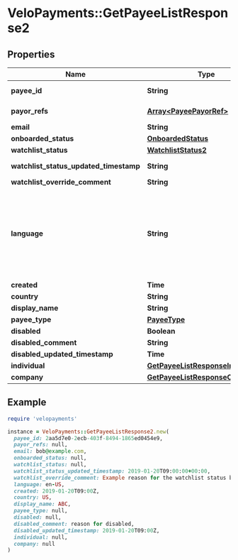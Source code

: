# VeloPayments::GetPayeeListResponse2

## Properties

| Name | Type | Description | Notes |
| ---- | ---- | ----------- | ----- |
| **payee_id** | **String** |  | [optional][readonly] |
| **payor_refs** | [**Array&lt;PayeePayorRef&gt;**](PayeePayorRef.md) |  | [optional][readonly] |
| **email** | **String** |  | [optional] |
| **onboarded_status** | [**OnboardedStatus**](OnboardedStatus.md) |  | [optional] |
| **watchlist_status** | [**WatchlistStatus2**](WatchlistStatus2.md) |  | [optional] |
| **watchlist_status_updated_timestamp** | **String** |  | [optional][readonly] |
| **watchlist_override_comment** | **String** |  | [optional] |
| **language** | **String** | An IETF BCP 47 language code which has been configured for use within this Velo environment.&lt;BR&gt; See the /v1/supportedLanguages endpoint to list the available codes for an environment.  | [optional] |
| **created** | **Time** |  | [optional] |
| **country** | **String** |  | [optional] |
| **display_name** | **String** |  | [optional] |
| **payee_type** | [**PayeeType**](PayeeType.md) |  | [optional] |
| **disabled** | **Boolean** |  | [optional] |
| **disabled_comment** | **String** |  | [optional] |
| **disabled_updated_timestamp** | **Time** |  | [optional] |
| **individual** | [**GetPayeeListResponseIndividual2**](GetPayeeListResponseIndividual2.md) |  | [optional] |
| **company** | [**GetPayeeListResponseCompany2**](GetPayeeListResponseCompany2.md) |  | [optional] |

## Example

```ruby
require 'velopayments'

instance = VeloPayments::GetPayeeListResponse2.new(
  payee_id: 2aa5d7e0-2ecb-403f-8494-1865ed0454e9,
  payor_refs: null,
  email: bob@example.com,
  onboarded_status: null,
  watchlist_status: null,
  watchlist_status_updated_timestamp: 2019-01-20T09:00:00+00:00,
  watchlist_override_comment: Example reason for the watchlist status being overridden,
  language: en-US,
  created: 2019-01-20T09:00Z,
  country: US,
  display_name: ABC,
  payee_type: null,
  disabled: null,
  disabled_comment: reason for disabled,
  disabled_updated_timestamp: 2019-01-20T09:00Z,
  individual: null,
  company: null
)
```

